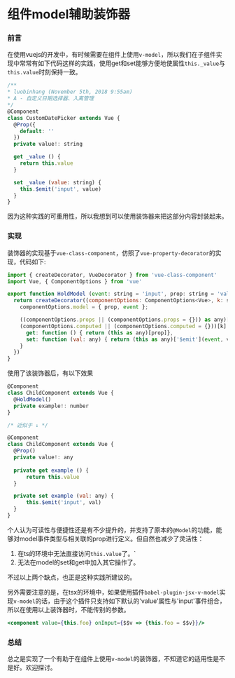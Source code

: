 # 组件model辅助装饰器

### 前言

在使用vuejs的开发中，有时候需要在组件上使用`v-model`，所以我们在子组件实现中常常有如下代码这样的实践，使用get和set能够方便地使属性`this._value`与`this.value`时刻保持一致。

```jsx
/**
* luobinhang (November 5th, 2018 9:55am)
* A - 自定义日期选择器、入离管理
*/
@Component
class CustomDatePicker extends Vue {
  @Prop({
    default: ''
  })
  private value!: string

  get _value () {
    return this.value
  }

  set _value (value: string) {
    this.$emit('input', value)
  }
}
```

因为这种实践的可重用性，所以我想到可以使用装饰器来把这部分内容封装起来。



### 实现

装饰器的实现基于`vue-class-component`，仿照了`vue-property-decorator`的实现，代码如下:

```jsx
import { createDecorator, VueDecorator } from 'vue-class-component'
import Vue, { ComponentOptions } from 'vue'

export function HoldModel (event: string = 'input', prop: string = 'value'): VueDecorator {
  return createDecorator((componentOptions: ComponentOptions<Vue>, k: string) => {
    componentOptions.model = { prop, event };

    ((componentOptions.props || (componentOptions.props = {})) as any)[prop] = {};
    (componentOptions.computed || (componentOptions.computed = {}))[k] = {
      get: function () { return (this as any)[prop]},
      set: function (val: any) { return (this as any)['$emit'](event, val) }
    }
  })
}
```

使用了该装饰器后，有以下效果

```jsx
@Component
class ChildComponent extends Vue {
  @HoldModel()
  private example!: number
}

/* 近似于 ↓ */

@Component
class ChildComponent extends Vue {
  @Prop()
  private value!: any
  
  private get example () {
      return this.value
  }

  private set example (val: any) {
      this.$emit('input', val)
  }
}
```

个人认为可读性与便捷性还是有不少提升的，并支持了原本的`@Model`的功能，能够对model事件类型与相关联的prop进行定义。但自然也减少了灵活性：

1. 在ts的环境中无法直接访问`this.value`了。`
2. 无法在model的set和get中加入其它操作了。

不过以上两个缺点，也正是这种实践所建议的。



另外需要注意的是，在tsx的环境中，如果使用插件`babel-plugin-jsx-v-model`实现`v-model`的话，由于这个插件只支持如下默认的'value'属性与'input'事件组合，所以在使用以上装饰器时，不能传别的参数。

```jsx
<component value={this.foo} onInput={$$v => {this.foo = $$v}}/>
```



### 总结

总之是实现了一个有助于在组件上使用`v-model`的装饰器，不知道它的适用性是不是好。欢迎探讨。
